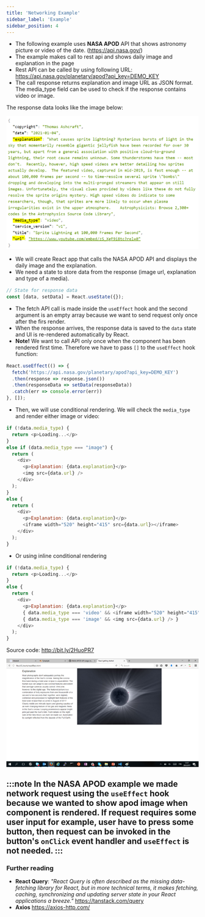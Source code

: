 ```yaml
---
title: 'Networking Example'
sidebar_label: 'Example'
sidebar_position: 4
---
```

- The following example uses **NASA APOD** API that shows astronomy picture or video of the date. (https://api.nasa.gov/)
- The example makes call to rest api and shows daily image and explanation in the page
- Rest API can be called by using following URL:
https://api.nasa.gov/planetary/apod?api_key=DEMO_KEY
- The call response returns explanation and image URL as JSON format. The media_type field can be used to check if the response contains video or image.

The response data looks like the image below:

![Nasa API response](./img/nasa1.png)

- We will create React app that calls the NASA APOD API and displays the daily image and the explanation.
- We need a state to store data from the response (image url, explanation and type of a media).
```js
// State for response data
const [data, setData] = React.useState({});
```

- The fetch API call is made inside the `useEffect` hook and the second argument is an empty array because we want to send request only once after the firs render.
- When the response arrives, the response data is saved to the `data` state and UI is re-rendered automatically by React.
- **Note!** We want to call API only once when the component has been rendered first time. Therefore we have to pass `[]` to the `useEffect` hook function:
```js
React.useEffect(() => {
  fetch('https://api.nasa.gov/planetary/apod?api_key=DEMO_KEY')
  .then(response => response.json())
  .then(responseData => setData(responseData))
  .catch(err => console.error(err))
}, []);

```
- Then, we will use conditional rendering. We will check the `media_type` and render either image or video:
```js
if (!data.media_type) {
  return <p>Loading...</p>
}
else if (data.media_type === "image") {
  return (
    <div>
      <p>Explanation: {data.explanation}</p>
      <img src={data.url} />
    </div>
  );
}
else {
  return (
    <div>
      <p>Explanation: {data.explanation}</p>
      <iframe width="520" height="415" src={data.url}></iframe>
    </div>
  );
}
```
- Or using inline conditional rendering
```js
if (!data.media_type) {
  return <p>Loading...</p>
}
else {
  return (
    <div>
      <p>Explanation: {data.explanation}</p>
      { data.media_type === 'video' && <iframe width="520" height="415" src={data.url}></iframe> }          
      { data.media_type === 'image' && <img src={data.url} /> }
    </div>
  );
}
```
Source code: http://bit.ly/2HuoPR7 

![Nasa API example](./img/nasa2.png)

:::note
In the NASA APOD example we made network request using the `useEffect` hook because we wanted to show apod image when component is rendered. If request requires some user input for example, user have to press some button, then request can be invoked in the button's `onClick` event handler and `useEffect` is not needed.
:::
---
### Further reading
- **React Query**: *"React Query is often described as the missing data-fetching library for React, but in more technical terms, it makes fetching, caching, synchronizing and updating server state in your React applications a breeze."* 
https://tanstack.com/query
- **Axios** https://axios-http.com/